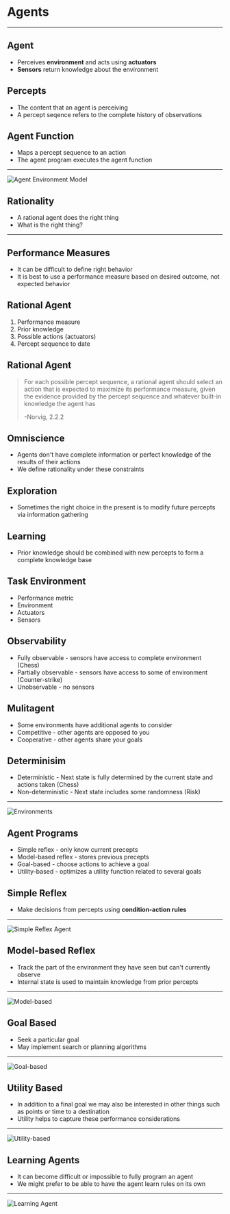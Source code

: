 Agents
======
---

Agent
-----

- Perceives **environment** and acts using **actuators**
- **Sensors** return knowledge about the environment

Percepts
--------

- The content that an agent is perceiving
- A percept seqence refers to the complete history of observations

Agent Function
--------------

- Maps a percept sequence to an action
- The agent program executes the agent function

---

![Agent Environment Model](media/agent.png)

Rationality
-----------

- A rational agent does the right thing
- What is the right thing?

---

Performance Measures
--------------------

- It can be difficult to define right behavior
- It is best to use a performance measure based on desired outcome, not expected behavior

Rational Agent
--------------

1. Performance measure
2. Prior knowledge
3. Possible actions (actuators)
4. Percept sequence to date

Rational Agent
--------------

> For each possible percept sequence, a rational agent should select an action that is expected to maximize its performance measure, given the evidence provided by the percept sequence and whatever built-in knowledge the agent has
>
> -Norvig, 2.2.2

Omniscience
-----------

- Agents don't have complete information or perfect knowledge of the results of their actions
- We define rationality under these constraints

Exploration
-----------

- Sometimes the right choice in the present is to modify future percepts via information gathering

Learning
--------

- Prior knowledge should be combined with new percepts to form a complete knowledge base

Task Environment
----------------

- Performance metric
- Environment
- Actuators
- Sensors

Observability
-------------

- Fully observable - sensors have access to complete environment (Chess)
- Partially observable - sensors have access to some of environment (Counter-strike)
- Unobservable - no sensors

Mulitagent
----------

- Some environments have additional agents to consider
- Competitive - other agents are opposed to you
- Cooperative - other agents share your goals

Determinisim
------------

- Deterministic - Next state is fully determined by the current state and actions taken (Chess)
- Non-deterministic - Next state includes some randomness (Risk)

---

![Environments](media/environments.png)

Agent Programs
--------------

- Simple reflex - only know current precepts
- Model-based reflex - stores previous precepts
- Goal-based - choose actions to achieve a goal
- Utility-based - optimizes a utility function related to several goals

Simple Reflex
-------------

- Make decisions from percepts using **condition-action rules**

---

![Simple Reflex Agent](media/simple-reflex.png)

Model-based Reflex
------------------

- Track the part of the environment they have seen but can't currently observe
- Internal state is used to maintain knowledge from prior percepts

---

![Model-based](media/model-based-reflex.png)

Goal Based
----------

- Seek a particular goal
- May implement search or planning algorithms

---

![Goal-based](media/goal-based.png)

Utility Based
-------------

- In addition to a final goal we may also be interested in other things such as points or time to a destination
- Utility helps to capture these performance considerations

---

![Utility-based](media/utility-based.png)

Learning Agents
---------------

- It can become difficult or impossible to fully program an agent
- We might prefer to be able to have the agent learn rules on its own

---

![Learning Agent](media/learning-agent.png)
